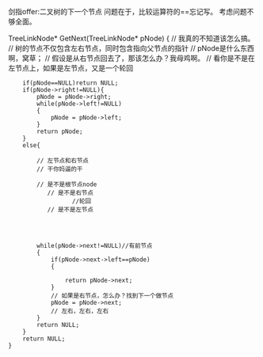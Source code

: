 剑指offer:二叉树的下一个节点
问题在于，比较运算符的==忘记写。
考虑问题不够全面。

TreeLinkNode* GetNext(TreeLinkNode* pNode)
    {
        // 我真的不知道该怎么搞。
        // 树的节点不仅包含左右节点，同时包含指向父节点的指针
        // pNode是什么东西啊，窝草；
        // 假设是从右节点回去了，那该怎么办？我母鸡啊。
        // 看你是不是在左节点上，如果是左节点，又是一个轮回
        
        if(pNode==NULL)return NULL;
        if(pNode->right!=NULL){
            pNode = pNode->right;
            while(pNode->left!=NULL)
            {
                pNode = pNode->left;
            }
            return pNode;
        }
        else{
            
            // 左节点和右节点
            // 干你妈逼的干
            
            // 是不是根节点node
               // 是不是右节点
                      //轮回
               // 是不是左节点
            
            
            
           
            while(pNode->next!=NULL)//有前节点
            {
                if(pNode->next->left==pNode)
                {
                   
                    return pNode->next;
                }
                // 如果是右节点，怎么办？找到下一个做节点
                pNode = pNode->next;
                // 左右，左右，左右
            }
            return NULL;
        }
        return NULL;
    }
